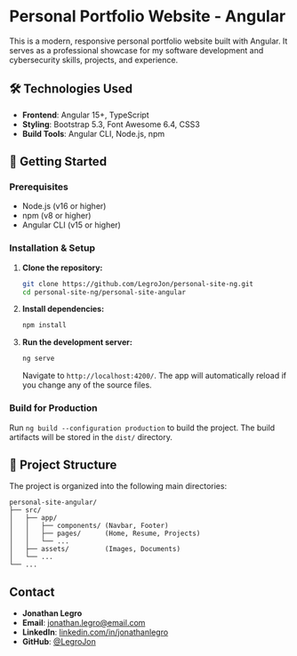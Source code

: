 # Personal Portfolio Website - Angular

This is a modern, responsive personal portfolio website built with Angular. It serves as a professional showcase for my software development and cybersecurity skills, projects, and experience.

## 🛠️ Technologies Used

- **Frontend**: Angular 15+, TypeScript
- **Styling**: Bootstrap 5.3, Font Awesome 6.4, CSS3
- **Build Tools**: Angular CLI, Node.js, npm

## 🚀 Getting Started

### Prerequisites

- Node.js (v16 or higher)
- npm (v8 or higher)
- Angular CLI (v15 or higher)

### Installation & Setup

1.  **Clone the repository:**
    ```bash
    git clone https://github.com/LegroJon/personal-site-ng.git
    cd personal-site-ng/personal-site-angular
    ```

2.  **Install dependencies:**
    ```bash
    npm install
    ```

3.  **Run the development server:**
    ```bash
    ng serve
    ```
    Navigate to `http://localhost:4200/`. The app will automatically reload if you change any of the source files.

### Build for Production

Run `ng build --configuration production` to build the project. The build artifacts will be stored in the `dist/` directory.

## 📁 Project Structure

The project is organized into the following main directories:

```
personal-site-angular/
├── src/
│   ├── app/
│   │   ├── components/ (Navbar, Footer)
│   │   ├── pages/      (Home, Resume, Projects)
│   │   └── ...
│   ├── assets/         (Images, Documents)
│   └── ...
└── ...
```

## Contact

-   **Jonathan Legro**
-   **Email**: jonathan.legro@email.com
-   **LinkedIn**: [linkedin.com/in/jonathanlegro](https://linkedin.com/in/jonathanlegro)
-   **GitHub**: [@LegroJon](https://github.com/LegroJon)